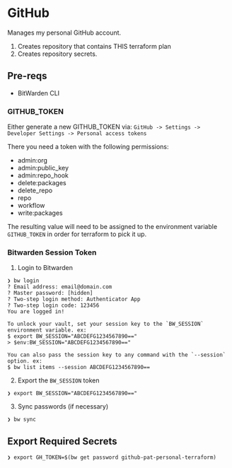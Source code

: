 # GitHub

Manages my personal GitHub account.

1. Creates repository that contains THIS terraform plan
2. Creates repository secrets.


## Pre-reqs

* BitWarden CLI

### GITHUB_TOKEN

Either generate a new GITHUB_TOKEN via:
`GitHub -> Settings -> Developer Settings -> Personal access tokens`

There you need a token with the following permissions:
- admin:org
- admin:public_key
- admin:repo_hook
- delete:packages
- delete_repo
- repo
- workflow
- write:packages

The resulting value will need to be assigned to the environment variable `GITHUB_TOKEN` in order for terraform to pick it up.

### Bitwarden Session Token

1. Login to Bitwarden
```
❯ bw login
? Email address: email@domain.com
? Master password: [hidden]
? Two-step login method: Authenticator App
? Two-step login code: 123456
You are logged in!

To unlock your vault, set your session key to the `BW_SESSION` environment variable. ex:
$ export BW_SESSION="ABCDEFG1234567890=="
> $env:BW_SESSION="ABCDEFG1234567890=="

You can also pass the session key to any command with the `--session` option. ex:
$ bw list items --session ABCDEFG1234567890==
```
2. Export the `BW_SESSION` token
```
❯ export BW_SESSION="ABCDEFG1234567890=="
```
3. Sync passwords (if necessary)
```
❯ bw sync
```

## Export Required Secrets

```
❯ export GH_TOKEN=$(bw get password github-pat-personal-terraform)
```
                                                                
